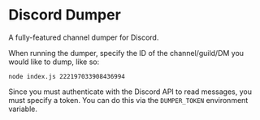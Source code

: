 # Discord Dumper

A fully-featured channel dumper for Discord.

When running the dumper, specify the ID of the channel/guild/DM you would like to dump, like so:

    node index.js 222197033908436994

Since you must authenticate with the Discord API to read messages, you must specify a token. You can do this via the `DUMPER_TOKEN` environment variable.
